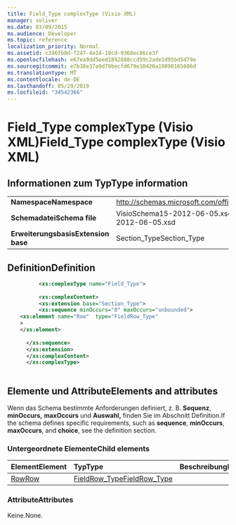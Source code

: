 ```yaml
---
title: Field_Type complexType (Visio XML)
manager: soliver
ms.date: 03/09/2015
ms.audience: Developer
ms.topic: reference
localization_priority: Normal
ms.assetid: c346fb8d-f247-4a14-19cd-9368ec86ce3f
ms.openlocfilehash: e67ea9dd5eed1892888ccd59c2ade1d95bd5d79e
ms.sourcegitcommit: e7b38e37a9d79becfd679e10420a19890165606d
ms.translationtype: MT
ms.contentlocale: de-DE
ms.lasthandoff: 05/29/2019
ms.locfileid: "34542366"
---
```

# <a name="field_type-complextype-visio-xml"></a><span data-ttu-id="aa640-102">Field_Type complexType (Visio XML)</span><span class="sxs-lookup"><span data-stu-id="aa640-102">Field_Type complexType (Visio XML)</span></span>

## <a name="type-information"></a><span data-ttu-id="aa640-103">Informationen zum Typ</span><span class="sxs-lookup"><span data-stu-id="aa640-103">Type information</span></span>

|||
|:-----|:-----|
|<span data-ttu-id="aa640-104">**Namespace**</span><span class="sxs-lookup"><span data-stu-id="aa640-104">**Namespace**</span></span> <br/> |http://schemas.microsoft.com/office/visio/2011/1/core  <br/> |
|<span data-ttu-id="aa640-105">**Schemadatei**</span><span class="sxs-lookup"><span data-stu-id="aa640-105">**Schema file**</span></span> <br/> |<span data-ttu-id="aa640-106">VisioSchema15-2012-06-05.xsd</span><span class="sxs-lookup"><span data-stu-id="aa640-106">VisioSchema15-2012-06-05.xsd</span></span>  <br/> |
|<span data-ttu-id="aa640-107">**Erweiterungsbasis**</span><span class="sxs-lookup"><span data-stu-id="aa640-107">**Extension base**</span></span> <br/> |<span data-ttu-id="aa640-108">Section_Type</span><span class="sxs-lookup"><span data-stu-id="aa640-108">Section_Type</span></span>  <br/> |
   
## <a name="definition"></a><span data-ttu-id="aa640-109">Definition</span><span class="sxs-lookup"><span data-stu-id="aa640-109">Definition</span></span>

```XML
          <xs:complexType name="Field_Type">
          
          <xs:complexContent>
          <xs:extension base="Section_Type">
          <xs:sequence minOccurs="0" maxOccurs="unbounded">
    <xs:element name="Row"  type="FieldRow_Type"
    >
    </xs:element>
    
      </xs:sequence>
      </xs:extension>
      </xs:complexContent>
      </xs:complexType>
      
```

## <a name="elements-and-attributes"></a><span data-ttu-id="aa640-110">Elemente und Attribute</span><span class="sxs-lookup"><span data-stu-id="aa640-110">Elements and attributes</span></span>

<span data-ttu-id="aa640-111">Wenn das Schema bestimmte Anforderungen definiert, z. B. **Sequenz**, **minOccurs,** **maxOccurs** und **Auswahl,** finden Sie im Abschnitt Definition.</span><span class="sxs-lookup"><span data-stu-id="aa640-111">If the schema defines specific requirements, such as **sequence**, **minOccurs**, **maxOccurs**, and **choice**, see the definition section.</span></span> 
  
### <a name="child-elements"></a><span data-ttu-id="aa640-112">Untergeordnete Elemente</span><span class="sxs-lookup"><span data-stu-id="aa640-112">Child elements</span></span>

|<span data-ttu-id="aa640-113">**Element**</span><span class="sxs-lookup"><span data-stu-id="aa640-113">**Element**</span></span>|<span data-ttu-id="aa640-114">**Typ**</span><span class="sxs-lookup"><span data-stu-id="aa640-114">**Type**</span></span>|<span data-ttu-id="aa640-115">**Beschreibung**</span><span class="sxs-lookup"><span data-stu-id="aa640-115">**Description**</span></span>|
|:-----|:-----|:-----|
|[<span data-ttu-id="aa640-116">Row</span><span class="sxs-lookup"><span data-stu-id="aa640-116">Row</span></span>](row-element-field-sectionvisio-xml.md) <br/> |[<span data-ttu-id="aa640-117">FieldRow_Type</span><span class="sxs-lookup"><span data-stu-id="aa640-117">FieldRow_Type</span></span>](fieldrow_type-complextypevisio-xml.md) <br/> ||
   
### <a name="attributes"></a><span data-ttu-id="aa640-118">Attribute</span><span class="sxs-lookup"><span data-stu-id="aa640-118">Attributes</span></span>

<span data-ttu-id="aa640-119">Keine.</span><span class="sxs-lookup"><span data-stu-id="aa640-119">None.</span></span>
  

